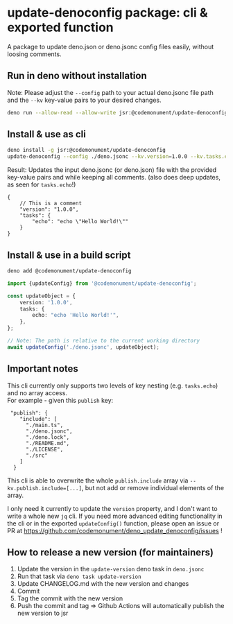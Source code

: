 # update-denoconfig package: cli & exported function

A package to update deno.json or deno.jsonc config files easily, without loosing comments.

## Run in deno without installation

Note: Please adjust the `--config` path to your actual deno.jsonc file path and the `--kv` key-value pairs to your desired changes.

```bash
deno run --allow-read --allow-write jsr:@codemonument/update-denoconfig --config ./deno.jsonc --kv.version=1.0.0 --kv.tasks.echo=\"echo \\\"Hello World!\\\"\"
```

## Install & use as cli

```bash
deno install -g jsr:@codemonument/update-denoconfig
update-denoconfig --config ./deno.jsonc --kv.version=1.0.0 --kv.tasks.echo=\"echo \\\"Hello World!\\\"\"
```

Result: Updates the input deno.jsonc (or deno.json) file with the provided key-value pairs and while keeping all comments. (also does deep updates, as seen for `tasks.echo`!)

```jsonc
{
	// This is a comment
	"version": "1.0.0",
	"tasks": {
		"echo": "echo \"Hello World!\""
	}
}
```

## Install & use in a build script

```bash
deno add @codemonument/update-denoconfig
```

```typescript
import {updateConfig} from '@codemonument/update-denoconfig';

const updateObject = {
	version: '1.0.0',
	tasks: {
		echo: "echo 'Hello World!'",
	},
};

// Note: The path is relative to the current working directory
await updateConfig('./deno.jsonc', updateObject);
```

## Important notes

This cli currently only supports two levels of key nesting (e.g. `tasks.echo`) and no array access.  
For example - given this `publish` key:

```
 "publish": {
    "include": [
      "./main.ts",
      "./deno.jsonc",
      "./deno.lock",
      "./README.md",
      "./LICENSE",
      "./src"
    ]
  }
```

This cli is able to overwrite the whole `publish.include` array via `--kv.publish.include=[...]`, but not add or remove individual elements of the array.

I only need it currently to update the `version` property, and I don't want to write a whole new `jq` cli.
If you need more advanced editing functionality in the cli or in the exported `updateConfig()` function, please open an issue or PR at https://github.com/codemonument/deno_update_denoconfig/issues !

## How to release a new version (for maintainers)

1. Update the version in the `update-version` deno task in `deno.jsonc`
2. Run that task via `deno task update-version`
3. Update CHANGELOG.md with the new version and changes
4. Commit
5. Tag the commit with the new version
6. Push the commit and tag => Github Actions will automatically publish the new version to jsr
